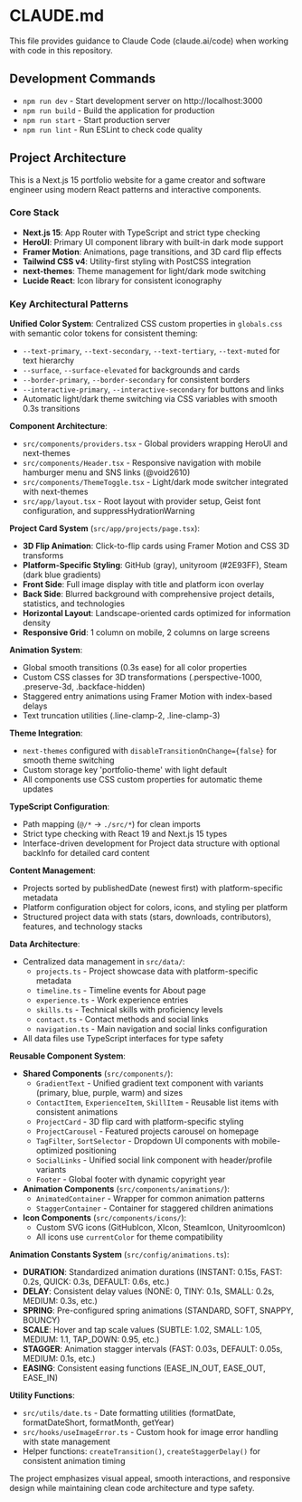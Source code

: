 # CLAUDE.md

This file provides guidance to Claude Code (claude.ai/code) when working with code in this repository.

## Development Commands

- `npm run dev` - Start development server on http://localhost:3000
- `npm run build` - Build the application for production
- `npm run start` - Start production server
- `npm run lint` - Run ESLint to check code quality

## Project Architecture

This is a Next.js 15 portfolio website for a game creator and software engineer using modern React patterns and interactive components.

### Core Stack
- **Next.js 15**: App Router with TypeScript and strict type checking
- **HeroUI**: Primary UI component library with built-in dark mode support
- **Framer Motion**: Animations, page transitions, and 3D card flip effects
- **Tailwind CSS v4**: Utility-first styling with PostCSS integration
- **next-themes**: Theme management for light/dark mode switching
- **Lucide React**: Icon library for consistent iconography

### Key Architectural Patterns

**Unified Color System**: Centralized CSS custom properties in `globals.css` with semantic color tokens for consistent theming:
- `--text-primary`, `--text-secondary`, `--text-tertiary`, `--text-muted` for text hierarchy
- `--surface`, `--surface-elevated` for backgrounds and cards
- `--border-primary`, `--border-secondary` for consistent borders
- `--interactive-primary`, `--interactive-secondary` for buttons and links
- Automatic light/dark theme switching via CSS variables with smooth 0.3s transitions

**Component Architecture**:
- `src/components/providers.tsx` - Global providers wrapping HeroUI and next-themes
- `src/components/Header.tsx` - Responsive navigation with mobile hamburger menu and SNS links (@void2610)
- `src/components/ThemeToggle.tsx` - Light/dark mode switcher integrated with next-themes
- `src/app/layout.tsx` - Root layout with provider setup, Geist font configuration, and suppressHydrationWarning

**Project Card System** (`src/app/projects/page.tsx`):
- **3D Flip Animation**: Click-to-flip cards using Framer Motion and CSS 3D transforms
- **Platform-Specific Styling**: GitHub (gray), unityroom (#2E93FF), Steam (dark blue gradients)
- **Front Side**: Full image display with title and platform icon overlay
- **Back Side**: Blurred background with comprehensive project details, statistics, and technologies
- **Horizontal Layout**: Landscape-oriented cards optimized for information density
- **Responsive Grid**: 1 column on mobile, 2 columns on large screens

**Animation System**:
- Global smooth transitions (0.3s ease) for all color properties
- Custom CSS classes for 3D transformations (.perspective-1000, .preserve-3d, .backface-hidden)
- Staggered entry animations using Framer Motion with index-based delays
- Text truncation utilities (.line-clamp-2, .line-clamp-3)

**Theme Integration**: 
- `next-themes` configured with `disableTransitionOnChange={false}` for smooth theme switching
- Custom storage key 'portfolio-theme' with light default
- All components use CSS custom properties for automatic theme updates

**TypeScript Configuration**:
- Path mapping (`@/*` → `./src/*`) for clean imports
- Strict type checking with React 19 and Next.js 15 types
- Interface-driven development for Project data structure with optional backInfo for detailed card content

**Content Management**:
- Projects sorted by publishedDate (newest first) with platform-specific metadata
- Platform configuration object for colors, icons, and styling per platform
- Structured project data with stats (stars, downloads, contributors), features, and technology stacks

**Data Architecture**:
- Centralized data management in `src/data/`:
  - `projects.ts` - Project showcase data with platform-specific metadata
  - `timeline.ts` - Timeline events for About page
  - `experience.ts` - Work experience entries
  - `skills.ts` - Technical skills with proficiency levels
  - `contact.ts` - Contact methods and social links
  - `navigation.ts` - Main navigation and social links configuration
- All data files use TypeScript interfaces for type safety

**Reusable Component System**:
- **Shared Components** (`src/components/`):
  - `GradientText` - Unified gradient text component with variants (primary, blue, purple, warm) and sizes
  - `ContactItem`, `ExperienceItem`, `SkillItem` - Reusable list items with consistent animations
  - `ProjectCard` - 3D flip card with platform-specific styling
  - `ProjectCarousel` - Featured projects carousel on homepage
  - `TagFilter`, `SortSelector` - Dropdown UI components with mobile-optimized positioning
  - `SocialLinks` - Unified social link component with header/profile variants
  - `Footer` - Global footer with dynamic copyright year
- **Animation Components** (`src/components/animations/`):
  - `AnimatedContainer` - Wrapper for common animation patterns
  - `StaggerContainer` - Container for staggered children animations
- **Icon Components** (`src/components/icons/`):
  - Custom SVG icons (GitHubIcon, XIcon, SteamIcon, UnityroomIcon)
  - All icons use `currentColor` for theme compatibility

**Animation Constants System** (`src/config/animations.ts`):
- **DURATION**: Standardized animation durations (INSTANT: 0.15s, FAST: 0.2s, QUICK: 0.3s, DEFAULT: 0.6s, etc.)
- **DELAY**: Consistent delay values (NONE: 0, TINY: 0.1s, SMALL: 0.2s, MEDIUM: 0.3s, etc.)
- **SPRING**: Pre-configured spring animations (STANDARD, SOFT, SNAPPY, BOUNCY)
- **SCALE**: Hover and tap scale values (SUBTLE: 1.02, SMALL: 1.05, MEDIUM: 1.1, TAP_DOWN: 0.95, etc.)
- **STAGGER**: Animation stagger intervals (FAST: 0.03s, DEFAULT: 0.05s, MEDIUM: 0.1s, etc.)
- **EASING**: Consistent easing functions (EASE_IN_OUT, EASE_OUT, EASE_IN)

**Utility Functions**:
- `src/utils/date.ts` - Date formatting utilities (formatDate, formatDateShort, formatMonth, getYear)
- `src/hooks/useImageError.ts` - Custom hook for image error handling with state management
- Helper functions: `createTransition()`, `createStaggerDelay()` for consistent animation timing

The project emphasizes visual appeal, smooth interactions, and responsive design while maintaining clean code architecture and type safety.